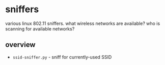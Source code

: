 sniffers
========

various linux 802.11 sniffers. what wireless networks are available? who is scanning for available networks? 

## overview

* ```ssid-sniffer.py``` - sniff for currently-used SSID 

